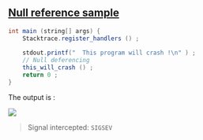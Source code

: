 [Null reference sample](../samples/error_sigsegv.vala)
--------------------------------------------

```java
int main (string[] args) {
    Stacktrace.register_handlers () ;
	  
    stdout.printf("  This program will crash !\n" ) ;
    // Null deferencing
    this_will_crash () ;
    return 0 ;
}
```

The output is :

![](https://raw.githubusercontent.com/PerfectCarl/vala-stacktrace/master/doc/stack_sigsegv.png)

> Signal intercepted: `SIGSEV`

